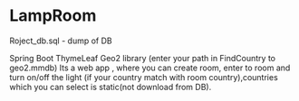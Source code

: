 # LampRoom
Roject_db.sql - dump of DB


Spring Boot
ThymeLeaf
Geo2 library (enter your path in FindCountry to geo2.mmdb)
Its a web app , where you can create room, enter to room and turn on/off the light (if your country match with room country),countries which you can select is static(not download from DB).
